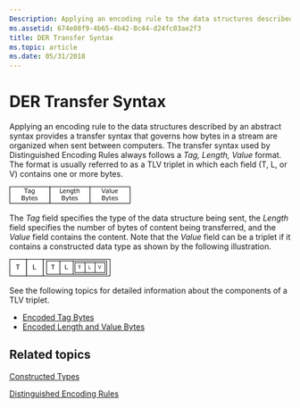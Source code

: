 ```yaml
---
Description: Applying an encoding rule to the data structures described by an abstract syntax provides a transfer syntax that governs how bytes in a stream are organized when sent between computers.
ms.assetid: 674e88f9-4b65-4b42-8c44-d24fc03ae2f3
title: DER Transfer Syntax
ms.topic: article
ms.date: 05/31/2018
---
```


# DER Transfer Syntax

Applying an encoding rule to the data structures described by an abstract syntax provides a transfer syntax that governs how bytes in a stream are organized when sent between computers. The transfer syntax used by Distinguished Encoding Rules always follows a *Tag, Length, Value* format. The format is usually referred to as a TLV triplet in which each field (T, L, or V) contains one or more bytes.

![der type, length, and value (tlv) triplet](images/der-tlv-basic.png)

The *Tag* field specifies the type of the data structure being sent, the *Length* field specifies the number of bytes of content being transferred, and the *Value* field contains the content. Note that the *Value* field can be a triplet if it contains a constructed data type as shown by the following illustration.

![der tlv triplet recursion](images/der-tlv-recursive.png)

See the following topics for detailed information about the components of a TLV triplet.

-   [Encoded Tag Bytes](about-encoded-tag-bytes.md)
-   [Encoded Length and Value Bytes](about-encoded-length-and-value-bytes.md)

## Related topics

<dl> <dt>

[Constructed Types](about-constructed-types.md)
</dt> <dt>

[Distinguished Encoding Rules](distinguished-encoding-rules.md)
</dt> </dl>

 

 



